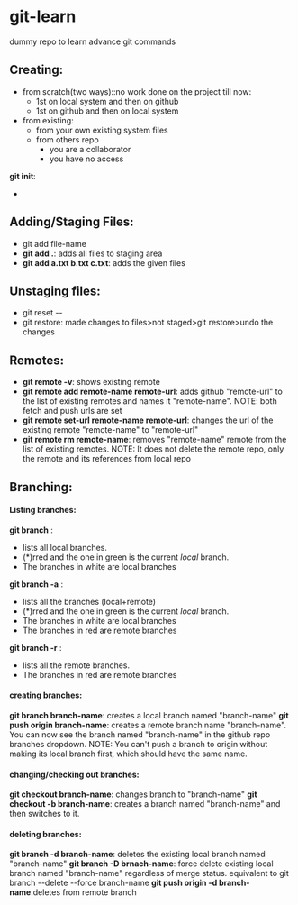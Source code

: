 # git-learn

dummy repo to learn advance git commands

## Creating:

- from scratch(two ways)::no work done on the project till now:
  - 1st on local system and then on github
  - 1st on github and then on local system
- from existing:
  - from your own existing system files
  - from others repo
    - you are a collaborator
    - you have no access

**git init**:

-

## Adding/Staging Files:
- git add file-name
- **git add .**: adds all files to staging area
- **git add a.txt b.txt c.txt**: adds the given files

## Unstaging files:
- git reset -- <path>
- git restore: made changes to files>not staged>git restore>undo the changes


## Remotes:

- **git remote -v**: shows existing remote
- **git remote add remote-name remote-url**: adds github "remote-url" to the list of existing remotes and names it "remote-name". NOTE: both fetch and push urls are set
- **git remote set-url remote-name remote-url**: changes the url of the existing remote "remote-name" to "remote-url"
- **git remote rm remote-name**: removes "remote-name" remote from the list of existing remotes. NOTE: It does not delete the remote repo, only the remote and its references from local repo

## Branching:

#### Listing branches:

**git branch** :

- lists all local branches.
- (\*)rred and the one in green is the current _local_ branch.
- The branches in white are local branches

**git branch -a** :

- lists all the branches (local+remote)
- (\*)rred and the one in green is the current _local_ branch.
- The branches in white are local branches
- The branches in red are remote branches

**git branch -r** :

- lists all the remote branches.
- The branches in red are remote branches

#### creating branches:

**git branch branch-name**: creates a local branch named "branch-name"
**git push origin branch-name**: creates a remote branch name "branch-name". You can now see the branch named "branch-name" in the github repo branches dropdown.
NOTE: You can't push a branch to origin without making its local branch first, which should have the same name.

#### changing/checking out branches:

**git checkout branch-name**: changes branch to "branch-name"
**git checkout -b branch-name**: creates a branch named "branch-name" and then switches to it.

#### deleting branches:

**git branch -d branch-name**: deletes the existing local branch named "branch-name"
**git branch -D brnach-name**: force delete existing local branch named "branch-name" regardless of merge status. equivalent to git branch --delete --force branch-name
**git push origin -d branch-name**:deletes from remote branch

